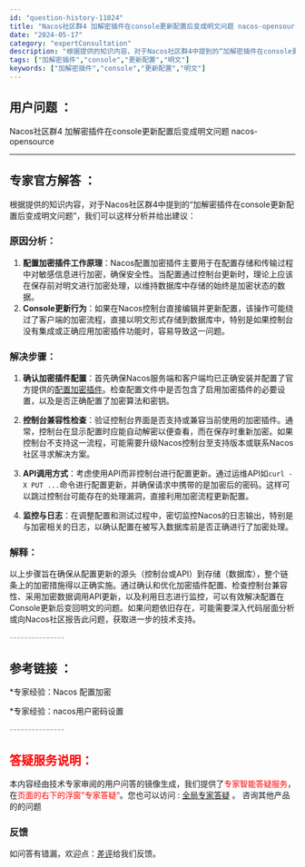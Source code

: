 ```yaml
---
id: "question-history-11024"
title: "Nacos社区群4 加解密插件在console更新配置后变成明文问题 nacos-opensource"
date: "2024-05-17"
category: "expertConsultation"
description: "根据提供的知识内容，对于Nacos社区群4中提到的“加解密插件在console更新配置后变成明文问题”，我们可以这样分析并给出建议：### 原因分析：1. **配置加密插件工作原理**：Nacos配置加密插件主要用于在配置存储和传输过程中对敏感信息进行加密，确保安全性。当配置通过控制台更新时，理论上"
tags: ["加解密插件","console","更新配置","明文"]
keywords: ["加解密插件","console","更新配置","明文"]
---
```


## 用户问题 ： 
 Nacos社区群4 加解密插件在console更新配置后变成明文问题 nacos-opensource 

---------------
## 专家官方解答 ：

根据提供的知识内容，对于Nacos社区群4中提到的“加解密插件在console更新配置后变成明文问题”，我们可以这样分析并给出建议：

### 原因分析：
1. **配置加密插件工作原理**：Nacos配置加密插件主要用于在配置存储和传输过程中对敏感信息进行加密，确保安全性。当配置通过控制台更新时，理论上应该在保存前对明文进行加密处理，以维持数据库中存储的始终是加密状态的数据。
2. **Console更新行为**：如果在Nacos控制台直接编辑并更新配置，该操作可能绕过了客户端的加密流程，直接以明文形式存储到数据库中，特别是如果控制台没有集成或正确应用加密插件功能时，容易导致这一问题。

### 解决步骤：
1. **确认加密插件配置**：首先确保Nacos服务端和客户端均已正确安装并配置了官方提供的[配置加密插件](https://nacos.io/docs/latest/plugin/config-encryption-plugin/)。检查配置文件中是否包含了启用加密插件的必要设置，以及是否正确配置了加密算法和密钥。
   
2. **控制台兼容性检查**：验证控制台界面是否支持或兼容当前使用的加密插件。通常，控制台在显示配置时应能自动解密以便查看，而在保存时重新加密。如果控制台不支持这一流程，可能需要升级Nacos控制台至支持版本或联系Nacos社区寻求解决方案。

3. **API调用方式**：考虑使用API而非控制台进行配置更新。通过运维API如`curl -X PUT ...`命令进行配置更新，并确保请求中携带的是加密后的密码。这样可以跳过控制台可能存在的处理漏洞，直接利用加密流程更新配置。

4. **监控与日志**：在调整配置和测试过程中，密切监控Nacos的日志输出，特别是与加密相关的日志，以确认配置在被写入数据库前是否正确进行了加密处理。

### 解释：
以上步骤旨在确保从配置更新的源头（控制台或API）到存储（数据库），整个链条上的加密措施得以正确实施。通过确认和优化加密插件配置、检查控制台兼容性、采用加密数据调用API更新，以及利用日志进行监控，可以有效解决配置在Console更新后变回明文的问题。如果问题依旧存在，可能需要深入代码层面分析或向Nacos社区报告此问题，获取进一步的技术支持。


<font color="#949494">---------------</font> 


## 参考链接 ：

*专家经验：Nacos 配置加密 
 
 *专家经验：nacos用户密码设置 


 <font color="#949494">---------------</font> 
 


## <font color="#FF0000">答疑服务说明：</font> 

本内容经由技术专家审阅的用户问答的镜像生成，我们提供了<font color="#FF0000">专家智能答疑服务</font>，在<font color="#FF0000">页面的右下的浮窗”专家答疑“</font>。您也可以访问 : [全局专家答疑](https://answer.opensource.alibaba.com/docs/intro) 。 咨询其他产品的的问题

### 反馈
如问答有错漏，欢迎点：[差评](https://ai.nacos.io/user/feedbackByEnhancerGradePOJOID?enhancerGradePOJOId=13713)给我们反馈。
